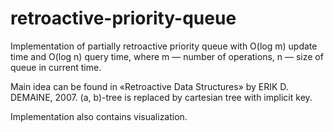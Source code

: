 # retroactive-priority-queue

Implementation of partially retroactive priority queue with O(log m) update time and O(log n) query time, where m — number of operations, n — size of queue in current time.

Main idea can be found in «Retroactive Data Structures» by ERIK D. DEMAINE, 2007.
(a, b)-tree is replaced by cartesian tree with implicit key.

Implementation also contains visualization.